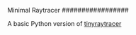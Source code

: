 Minimal Raytracer
#################


A basic Python version of [tinyraytracer](https://github.com/ssloy/tinyraytracer)